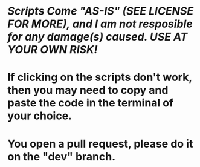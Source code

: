 # *Scripts Come "AS-IS" (SEE LICENSE FOR MORE), and I am not resposible for any damage(s) caused. USE AT YOUR OWN RISK!*
# If clicking on the scripts don't work, then you may need to copy and paste the code in the terminal of your choice.
# You open a pull request, please do it on the "dev" branch.
